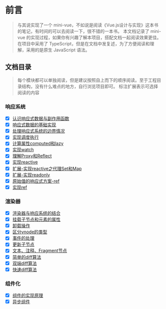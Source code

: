 # 前言

> 与其说实现了一个 mini-vue，不如说是阅读《Vue.js设计与实现》这本书的笔记，有时间的可以去阅读一下，很不错的一本书。
> 本文档记录了 mini-vue 的实现过程，如果你有兴趣了解本项目，搭配文档一起阅读效果更佳。
> 在项目中采用了 TypeScript，但是在文档中发复述，为了方便阅读和理解，采用的是原生 JavaScript 语法。

## 文档目录

> 每个模块都可以单独阅读，但是建议按照自上而下的顺序阅读。至于工程目录结构，没有什么难点的地方，自行浏览项目即可。
> 标注扩展表示可选择阅读的内容

### 响应系统
- [x] [认识响应式数据与副作用函数](./响应系统/01_响应式数据与副作用函数.md)
- [x] [响应式数据的基础实现](./响应系统/02_响应式数据的基础实现.md)
- [x] [处理响应式系统的边界情况](./响应系统/03_处理响应式系统的边界情况.md)
- [x] [实现调度执行](./响应系统/04_实现调度执行.md)
- [x] [计算属性computed和lazy](./响应系统/05_计算属性computed和lazy.md)
- [x] [实现watch](./响应系统/06_实现watch.md)
- [x] [理解Proxy和Reflect](./响应系统/07_理解Proxy和Reflect.md)
- [x] [实现reactive](./响应系统/08_实现reactive.md)
- [x] [扩展-实现reactive之代理Set和Map](./响应系统/09_实现reactive之代理Set和Map.md)
- [x] [扩展-实现readonly](./响应系统/10_实现readonly.md)
- [x] [原始值的响应式方案-ref](./响应系统/11_原始值的响应式方案-ref.md)
- [x] [实现ref](./响应系统/12_实现ref.md)

### 渲染器
- [x] [渲染器与响应系统的结合](./渲染器/01_渲染器的设计.md)
- [x] [挂载子节点和元素的属性](./渲染器/02_挂载子节点和元素的属性.md)
- [x] [卸载操作](./渲染器/03_卸载操作.md)
- [x] [区分vnode的类型](./渲染器/04_区分vnode的类型.md)
- [x] [事件的处理](./渲染器/05_事件的处理.md)
- [x] [更新子节点](./渲染器/06_更新子节点.md)
- [x] [文本、注释、Fragment节点](./渲染器/07_文本、注释、Fragment节点.md)
- [x] [简单的diff算法](./渲染器/08_简单的diff算法.md)
- [x] [双端diff算法](./渲染器/09_双端diff算法.md)
- [x] [快速diff算法](./渲染器/10_快速diff算法.md)

### 组件化
- [x] [组件的实现原理](./组件化/01_组件的实现原理.md)
- [x] [异步组件](./组件化/02_异步组件.md)
